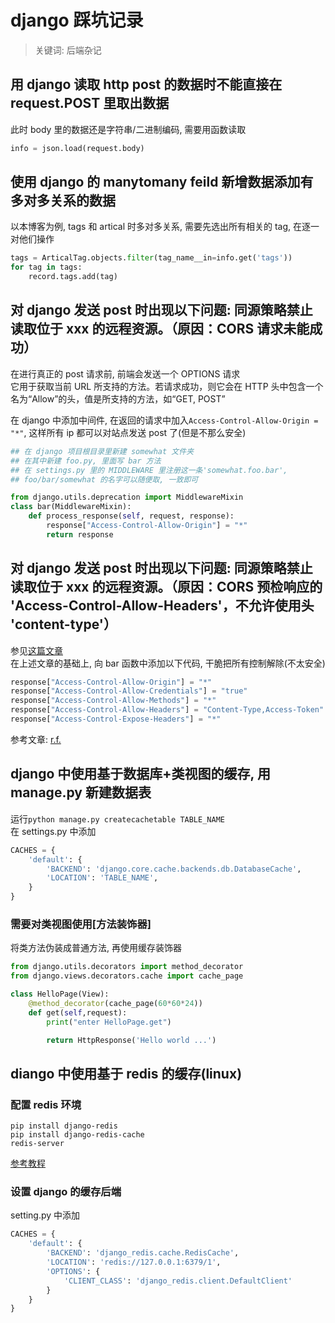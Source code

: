 # django 踩坑记录

> 关键词: 后端杂记

## 用 django 读取 http post 的数据时不能直接在 request.POST 里取出数据

此时 body 里的数据还是字符串/二进制编码, 需要用函数读取

```python
info = json.load(request.body)
```

## 使用 django 的 manytomany feild 新增数据添加有多对多关系的数据

以本博客为例, tags 和 artical 时多对多关系, 需要先选出所有相关的 tag, 在逐一对他们操作

```py
tags = ArticalTag.objects.filter(tag_name__in=info.get('tags'))
for tag in tags:
    record.tags.add(tag)
```

## 对 django 发送 post 时出现以下问题: 同源策略禁止读取位于 xxx 的远程资源。（原因：CORS 请求未能成功）

在进行真正的 post 请求前, 前端会发送一个 OPTIONS 请求  
它用于获取当前 URL 所支持的方法。若请求成功，则它会在 HTTP 头中包含一个名为“Allow”的头，值是所支持的方法，如“GET, POST”

在 django 中添加中间件, 在返回的请求中加入`Access-Control-Allow-Origin = "*"`, 这样所有 ip 都可以对站点发送 post 了(但是不那么安全)

```py
## 在 django 项目根目录里新建 somewhat 文件夹
## 在其中新建 foo.py, 里面写 bar 方法
## 在 settings.py 里的 MIDDLEWARE 里注册这一条'somewhat.foo.bar',
## foo/bar/somewhat 的名字可以随便取, 一致即可

from django.utils.deprecation import MiddlewareMixin
class bar(MiddlewareMixin):
    def process_response(self, request, response):
        response["Access-Control-Allow-Origin"] = "*"
        return response
```

## 对 django 发送 post 时出现以下问题: 同源策略禁止读取位于 xxx 的远程资源。（原因：CORS 预检响应的 'Access-Control-Allow-Headers'，不允许使用头 'content-type'）

参见[这篇文章](http://xiong35.cn/blog2.0/articles/trap/38)  
在上述文章的基础上, 向 bar 函数中添加以下代码, 干脆把所有控制解除(不太安全)

```python
response["Access-Control-Allow-Origin"] = "*"
response["Access-Control-Allow-Credentials"] = "true"
response["Access-Control-Allow-Methods"] = "*"
response["Access-Control-Allow-Headers"] = "Content-Type,Access-Token"
response["Access-Control-Expose-Headers"] = "*"
```

参考文章: [r.f.](https://www.cnblogs.com/caimuqing/p/6733405.html)

## django 中使用基于数据库+类视图的缓存, 用 manage.py 新建数据表

运行`python manage.py createcachetable TABLE_NAME`  
在 settings.py 中添加

```python
CACHES = {
    'default': {
        'BACKEND': 'django.core.cache.backends.db.DatabaseCache',
        'LOCATION': 'TABLE_NAME',
    }
}
```

### 需要对类视图使用[方法装饰器]

将类方法伪装成普通方法, 再使用缓存装饰器

```python
from django.utils.decorators import method_decorator
from django.views.decorators.cache import cache_page

class HelloPage(View):
    @method_decorator(cache_page(60*60*24))
    def get(self,request):
        print("enter HelloPage.get")

        return HttpResponse('Hello world ...')
```

## diango 中使用基于 redis 的缓存(linux)

### 配置 redis 环境

```shellscript
pip install django-redis
pip install django-redis-cache
redis-server
```

[参考教程](https://www.runoob.com/redis/redis-install.html)

### 设置 django 的缓存后端

setting.py 中添加

```python
CACHES = {
    'default': {
        'BACKEND': 'django_redis.cache.RedisCache',
        'LOCATION': 'redis://127.0.0.1:6379/1',
        'OPTIONS': {
            'CLIENT_CLASS': 'django_redis.client.DefaultClient'
        }
    }
}
```
